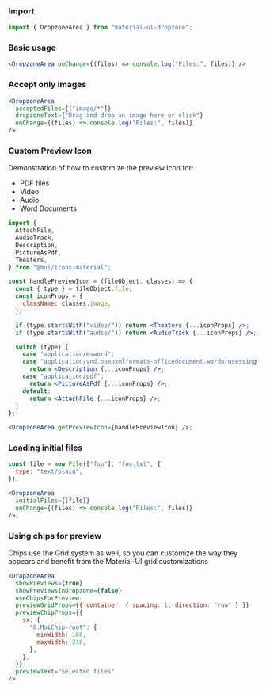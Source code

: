 ### Import

```jsx static
import { DropzoneArea } from "material-ui-dropzone";
```

### Basic usage

```jsx
<DropzoneArea onChange={(files) => console.log("Files:", files)} />
```

### Accept only images

```jsx
<DropzoneArea
  acceptedFiles={["image/*"]}
  dropzoneText={"Drag and drop an image here or click"}
  onChange={(files) => console.log("Files:", files)}
/>
```

### Custom Preview Icon

Demonstration of how to customize the preview icon for:

- PDF files
- Video
- Audio
- Word Documents

```jsx
import {
  AttachFile,
  AudioTrack,
  Description,
  PictureAsPdf,
  Theaters,
} from "@mui/icons-material";

const handlePreviewIcon = (fileObject, classes) => {
  const { type } = fileObject.file;
  const iconProps = {
    className: classes.image,
  };

  if (type.startsWith("video/")) return <Theaters {...iconProps} />;
  if (type.startsWith("audio/")) return <AudioTrack {...iconProps} />;

  switch (type) {
    case "application/msword":
    case "application/vnd.openxmlformats-officedocument.wordprocessingml.document":
      return <Description {...iconProps} />;
    case "application/pdf":
      return <PictureAsPdf {...iconProps} />;
    default:
      return <AttachFile {...iconProps} />;
  }
};

<DropzoneArea getPreviewIcon={handlePreviewIcon} />;
```

### Loading initial files

```jsx
const file = new File(["foo"], "foo.txt", {
  type: "text/plain",
});

<DropzoneArea
  initialFiles={[file]}
  onChange={(files) => console.log("Files:", files)}
/>;
```

### Using chips for preview

Chips use the Grid system as well, so you can customize the way they appears and benefit from the Material-UI grid customizations

```jsx
<DropzoneArea
  showPreviews={true}
  showPreviewsInDropzone={false}
  useChipsForPreview
  previewGridProps={{ container: { spacing: 1, direction: "row" } }}
  previewChipProps={{
    sx: {
      "&.MuiChip-root": {
        minWidth: 160,
        maxWidth: 210,
      },
    },
  }}
  previewText="Selected files"
/>
```
